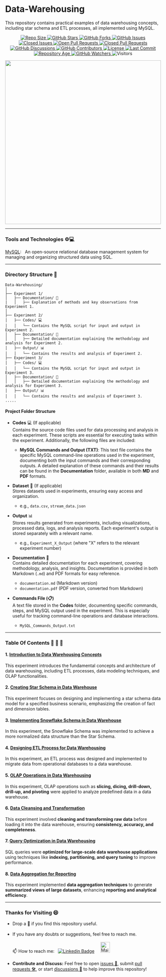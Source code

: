 # Data-Warehousing
This repository contains practical examples of data warehousing concepts, including star schema and ETL processes, all implemented using MySQL.

<p align="center">
  <!-- Repository Size -->
  <a href="https://github.com/madhurimarawat/Data-Warehousing">
    <img src="https://img.shields.io/github/repo-size/madhurimarawat/Data-Warehousing?color=%23E6A8D7&label=Repo%20Size&labelColor=%23D89AC5&style=for-the-badge&logo=github" alt="Repo Size">
  </a>

  <!-- Stars -->
  <a href="https://github.com/madhurimarawat/Data-Warehousing/stargazers">
    <img src="https://img.shields.io/github/stars/madhurimarawat/Data-Warehousing?color=%23FFB6C1&label=Stars&labelColor=%23F3A6B2&style=for-the-badge&logo=star" alt="GitHub Stars">
  </a>

  <!-- Forks -->
  <a href="https://github.com/madhurimarawat/Data-Warehousing/network/members">
    <img src="https://img.shields.io/github/forks/madhurimarawat/Data-Warehousing?color=%23B3D9D9&label=Forks&labelColor=%23A1D8D8&style=for-the-badge&logo=git" alt="GitHub Forks">
  </a>

  <!-- Issues (Open + Closed) -->
  <a href="https://github.com/madhurimarawat/Data-Warehousing/issues">
    <img src="https://img.shields.io/github/issues/madhurimarawat/Data-Warehousing?color=%23FFF5C3&label=Open%20Issues&labelColor=%23F9E5A4&style=for-the-badge&logo=bug" alt="GitHub Issues">
  </a>
  <a href="https://github.com/madhurimarawat/Data-Warehousing/issues?q=is%3Aissue+is%3Aclosed">
    <img src="https://img.shields.io/github/issues-closed/madhurimarawat/Data-Warehousing?color=%23F1D1A1&label=Closed%20Issues&labelColor=%23FFB88D&style=for-the-badge&logo=bug" alt="Closed Issues">
  </a>

  <!-- Pull Requests (Open + Closed) -->
  <a href="https://github.com/madhurimarawat/Data-Warehousing/pulls">
    <img src="https://img.shields.io/github/issues-pr/madhurimarawat/Data-Warehousing?color=%23F7CAC9&label=Open%20PRs&labelColor=%23F1A7B8&style=for-the-badge&logo=git" alt="Open Pull Requests">
  </a>
  <a href="https://github.com/madhurimarawat/Data-Warehousing/pulls?q=is%3Apr+is%3Aclosed">
    <img src="https://img.shields.io/github/issues-pr-closed/madhurimarawat/Data-Warehousing?color=%23D6E2E9&label=Closed%20PRs&labelColor=%23C4D4DF&style=for-the-badge&logo=git" alt="Closed Pull Requests">
  </a>

  <!-- Discussions -->
  <a href="https://github.com/madhurimarawat/Data-Warehousing/discussions">
    <img src="https://img.shields.io/github/discussions/madhurimarawat/Data-Warehousing?color=%23F5B7B1&label=Discussions&labelColor=%23F2A5A1&style=for-the-badge&logo=discourse" alt="GitHub Discussions">
  </a>

  <!-- Contributors -->
  <a href="https://github.com/madhurimarawat/Data-Warehousing/graphs/contributors">
    <img src="https://img.shields.io/github/contributors/madhurimarawat/Data-Warehousing?color=%232A9D8F&label=Contributors&labelColor=%231C6A61&style=for-the-badge&logo=github" alt="GitHub Contributors">
  </a>

  <!-- License -->
  <a href="https://github.com/madhurimarawat/Data-Warehousing/blob/main/LICENSE">
    <img src="https://img.shields.io/github/license/madhurimarawat/Data-Warehousing?color=%23FF6B8B&label=License&labelColor=%23E65F73&style=for-the-badge&logo=open-source-initiative" alt="License">
  </a>

  <!-- Last Commit -->
  <a href="https://github.com/madhurimarawat/Data-Warehousing/commits/main">
    <img src="https://img.shields.io/github/last-commit/madhurimarawat/Data-Warehousing?color=%23F39C12&label=Last%20Commit&labelColor=%23D68910&style=for-the-badge&logo=github" alt="Last Commit">
  </a>

  <!-- Repository Age -->
  <a href="https://github.com/madhurimarawat/Data-Warehousing">
    <img src="https://img.shields.io/badge/Repo%20Age-1%20Month-%23A8D5BA?style=for-the-badge&logo=github" alt="Repository Age">
  </a>

  <!-- Watchers -->
  <a href="https://github.com/madhurimarawat/Data-Warehousing/watchers">
    <img src="https://img.shields.io/github/watchers/madhurimarawat/Data-Warehousing?color=%23F5B041&label=Watchers&labelColor=%23D68910&style=for-the-badge&logo=github" alt="GitHub Watchers">
  </a>

  <!-- Visitors Count -->
  <img src="https://hits.seeyoufarm.com/api/count/incr/badge.svg?url=https://github.com/madhurimarawat/Data-Warehousing&count_bg=%23FF6B8B&title_bg=%235A9DF9&icon=github.svg&icon_color=%23FFFFFF&title=Visitors&edge_flat=true" alt="Visitors">
</p>

<img src = "https://keyit.com.au/wp-content/uploads/2023/05/data-wearhousing-copy.webp" width= "100%" height= "530px">

---

### Tools and Technologies ⚙️💻

[MySQL](https://dev.mysql.com/doc/):  &nbsp; An open-source relational database management system for managing and organizing structured data using SQL.

---

### Directory Structure 📂

```
Data-Warehousing/
│
├── Experiment 1/
│   ├── Documentation/ 📝
|   │   ├── Explanation of methods and key observations from Experiment 1.
│
├── Experiment 2/
│   ├── Codes/ 💻
│   │   └── Contains the MySQL script for input and output in Experiment 2.
│   ├── Documentation/ 📝
│   │   ├── Detailed documentation explaining the methodology and analysis for Experiment 2.
│   ├── Output/ 📊
│   │   └── Contains the results and analysis of Experiment 2.
├── Experiment 3/
│   ├── Codes/ 💻
│   │   └── Contains the MySQL script for input and output in Experiment 3.
│   ├── Documentation/ 📝
│   │   ├── Detailed documentation explaining the methodology and analysis for Experiment 3.
│   ├── Output/ 📊
│   │   └── Contains the results and analysis of Experiment 3.
.....
```

#### **Project Folder Structure**  

- **Codes** 💻 (If applicable)  
Contains the source code files used for data processing and analysis in each experiment. These scripts are essential for executing tasks within the experiment. Additionally, the following files are included:
  - **MySQL Commands and Output (TXT)**: This text file contains the specific MySQL command-line operations used in the experiment, documenting both the input commands and their corresponding outputs. A detailed explanation of these commands and their results can be found in the **Documentation** folder, available in both **MD** and **PDF** formats.

- **Dataset** 📁 (If applicable)  
  Stores datasets used in experiments, ensuring easy access and organization.  
  - e.g., `data.csv`, `stream_data.json`  

- **Output** 📊  
  Stores results generated from experiments, including visualizations, processed data, logs, and analysis reports. Each experiment's output is stored separately with a relevant name.  
  - e.g., `Experiment_X_Output` (where "X" refers to the relevant experiment number)  

- **Documentation** 📝  
  Contains detailed documentation for each experiment, covering methodology, analysis, and insights. Documentation is provided in both Markdown (`.md`) and PDF formats for easy reference.  
  - `documentation.md` (Markdown version)  
  - `documentation.pdf` (PDF version, converted from Markdown)  

- **Commands File (📋)**  
  A text file stored in the **Codes** folder, documenting specific commands, steps, and MySQL output used in the experiment. This is especially useful for tracking command-line operations and database interactions.  
  - `MySQL_Commands_Output.txt`

---

### Table Of Contents 📔 🔖 📑

#### 1. [Introduction to Data Warehousing Concepts](Experiment%201)

This experiment introduces the fundamental concepts and architecture of data warehousing, including ETL processes, data modeling techniques, and OLAP functionalities.  

#### 2. [Creating Star Schema in Data Warehouse](Experiment%202)

This experiment focuses on designing and implementing a star schema data model for a specified business scenario, emphasizing the creation of fact and dimension tables. 

#### 3. [Implementing Snowflake Schema in Data Warehouse](Experiment%203)

In this experiment, the Snowflake Schema was implemented to achieve a more 
normalized data structure than the Star Schema.  

#### 4. [Designing ETL Process for Data Warehousing](Experiment%204)

In this experiment, an ETL process was designed and implemented to migrate 
data from operational databases to a data warehouse.

#### 5. [OLAP Operations in Data Warehousing](Experiment%205)  

In this experiment, OLAP operations such as **slicing, dicing, drill-down, drill-up, and pivoting** were applied to analyze predefined data in a data warehouse.  

#### 6. [Data Cleansing and Transformation](Experiment%206)  

This experiment involved **cleaning and transforming raw data** before loading it into the data warehouse, ensuring **consistency, accuracy, and completeness**.  

#### 7. [Query Optimization in Data Warehousing](Experiment%207)  

SQL queries were **optimized for large-scale data warehouse applications** using techniques like **indexing, partitioning, and query tuning** to improve performance.  

#### 8. [Data Aggregation for Reporting](Experiment%208)  

This experiment implemented **data aggregation techniques** to generate **summarized views of large datasets**, enhancing **reporting and analytical efficiency**.

---

### Thanks for Visiting 😄

- Drop a 🌟 if you find this repository useful.<br><br>
- If you have any doubts or suggestions, feel free to reach me.<br><br>
📫 How to reach me:  &nbsp; [![Linkedin Badge](https://img.shields.io/badge/-madhurima-blue?style=flat&logo=Linkedin&logoColor=white)](https://www.linkedin.com/in/madhurima-rawat/) &nbsp; &nbsp;
<a href ="mailto:rawatmadhurima@gmail.com"><img src="https://github.com/madhurimarawat/Machine-Learning-Using-Python/assets/105432776/b6a0873a-e961-42c0-8fbf-ab65828c961a" height=35 width=30 title="Mail Illustration" alt="Mail Illustration📫" > </a><br><br>
- **Contribute and Discuss:** Feel free to open <a href= "https://github.com/madhurimarawat/Data-Warehousing/issues">issues 🐛</a>, submit <a href = "https://github.com/madhurimarawat/Data-Warehousing/pulls">pull requests 🛠️</a>, or start <a href = "https://github.com/madhurimarawat/Data-Warehousing/discussions">discussions 💬</a> to help improve this repository!
